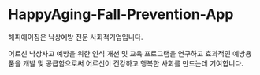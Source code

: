 # HappyAging-Fall-Prevention-App

해피에이징은 낙상예방 전문 사회적기업입니다.

어르신 낙상사고 예방을 위한 인식 개선 및 교육 프로그램을 연구하고
효과적인 예방용품을 개발 및 공급함으로써
어르신이 건강하고 행복한 사회를 만드는데 기여합니다.
